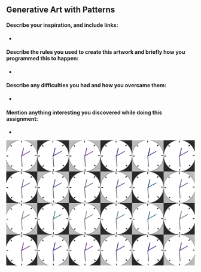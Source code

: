 ## Generative Art with Patterns

#### Describe your inspiration, and include links:

* 

#### Describe the rules you used to create this artwork and briefly how you programmed this to happen:

* 

#### Describe any difficulties you had and how you overcame them:

*

#### Mention anything interesting you discovered while doing this assignment:

*


![](passingtime.gif)


